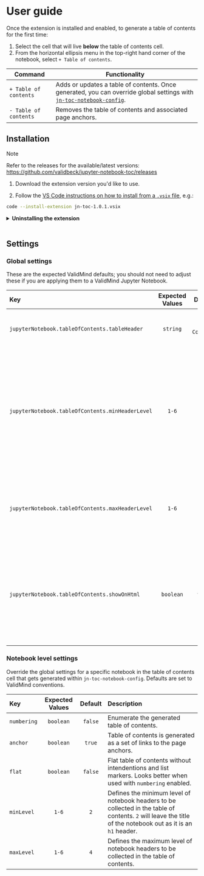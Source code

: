 # User guide

Once the extension is installed and enabled, to generate a table of contents for the first time:

1. Select the cell that will live **below** the table of contents cell.
2. From the horizontal ellipsis menu in the top-right hand corner of the notebook, select `+ Table of contents`.

| Command | Functionality | 
|---|---|
| `+ Table of contents` | Adds or updates a table of contents. Once generated, you can override global settings with [`jn-toc-notebook-config`](#notebook-level-settings). | 
| `- Table of contents` | Removes the table of contents and associated page anchors. |

## Installation

> [!NOTE]  
> Refer to the releases for the available/latest versions: https://github.com/validbeck/jupyter-notebook-toc/releases

1. Download the extension version you'd like to use.

2. Follow the [VS Code instructions on how to install from a `.vsix` file](https://code.visualstudio.com/docs/editor/extension-marketplace#_install-from-a-vsix), e.g.: 

```bash
code --install-extension jn-toc-1.0.1.vsix
```

<details>
  <summary><b>Uninstalling the extension</b><br><br></summary>

In your VS Code terminal:

```bash
code --uninstall-extension validbeck.jn-toc
```

Optionally, you can clear cached extension settings via the terminal:

1. Navigate to your VS Code extension directory:

```bash
cd ~/.vscode/extensions
```

2. Retrieve a list of your extension directories and note the folder name for the extension's version:

```bash
ls -d */
```

3. Remove the cached folder, e.g:

```bash
rm -rf validbeck.jn-toc-1.0.0/
```
</details>

## Settings

### Global settings

These are the expected ValidMind defaults; you should not need to adjust these if you are applying them to a ValidMind Jupyter Notebook.

Key|Expected Values|Default|Description
:---|:---:|:---:|:---
`jupyterNotebook.tableOfContents.tableHeader`|`string`|`## Contents`|Defines the heading for the table of contents cell.
`jupyterNotebook.tableOfContents.minHeaderLevel`|`1-6`|`2`|Defines the minimum level of notebook headers to be collected in the table of contents. `2` will leave the title of the notebook out as it is an `h1` header.
`jupyterNotebook.tableOfContents.maxHeaderLevel`|`1-6`|`4`|Defines the maximum level of notebook headers to be collected in the table of contents.
`jupyterNotebook.tableOfContents.showOnHtml`|`boolean`|`false`|Show the embedded table of contents when rendered as HTML with Quarto, defaults to `false` as Quarto has built-in ToC.

### Notebook level settings

Override the global settings for a specific notebook in the table of contents cell that gets generated within `jn-toc-notebook-config`. Defaults are set to ValidMind conventions.

Key|Expected Values|Default|Description
:---|:---:|:---:|:---
`numbering`|`boolean`|`false`|Enumerate the generated table of contents.
`anchor`|`boolean`|`true`|Table of contents is generated as a set of links to the page anchors.
`flat`|`boolean`|`false`|Flat table of contents without intendentions and list markers. Looks better when used with `numbering` enabled.
`minLevel`|`1-6`|`2`|Defines the minimum level of notebook headers to be collected in the table of contents. `2` will leave the title of the notebook out as it is an `h1` header.
`maxLevel`|`1-6`|`4`|Defines the maximum level of notebook headers to be collected in the table of contents.